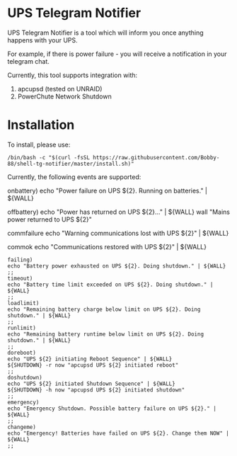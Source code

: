 # UPS Telegram Notifier

UPS Telegram Notifier is a tool which will inform you once anything happens with your UPS.

For example, if there is power failure - you will receive a notification in your telegram chat.

Currently, this tool supports integration with:
1. apcupsd (tested on UNRAID)
2. PowerChute Network Shutdown

# Installation
To install, please use:

```/bin/bash -c "$(curl -fsSL https://raw.githubusercontent.com/Bobby-88/shell-tg-notifier/master/install.sh)"```


Currently, the following events are supported:

onbattery)
echo "Power failure on UPS ${2}. Running on batteries." | ${WALL}

offbattery)
echo "Power has returned on UPS ${2}..." | ${WALL}
wall "Mains power returned to UPS ${2}"

commfailure
echo "Warning communications lost with UPS ${2}" | ${WALL}

commok
echo "Communications restored with UPS ${2}" | ${WALL}



    failing)
	echo "Battery power exhausted on UPS ${2}. Doing shutdown." | ${WALL}
    ;;
    timeout)
	echo "Battery time limit exceeded on UPS ${2}. Doing shutdown." | ${WALL}
    ;;
    loadlimit)
	echo "Remaining battery charge below limit on UPS ${2}. Doing shutdown." | ${WALL}
    ;;
    runlimit)
	echo "Remaining battery runtime below limit on UPS ${2}. Doing shutdown." | ${WALL}
    ;;
    doreboot)
	echo "UPS ${2} initiating Reboot Sequence" | ${WALL}
	${SHUTDOWN} -r now "apcupsd UPS ${2} initiated reboot"
    ;;
    doshutdown)
	echo "UPS ${2} initiated Shutdown Sequence" | ${WALL}
	${SHUTDOWN} -h now "apcupsd UPS ${2} initiated shutdown"
    ;;
    emergency)
	echo "Emergency Shutdown. Possible battery failure on UPS ${2}." | ${WALL}
    ;;
    changeme)
	echo "Emergency! Batteries have failed on UPS ${2}. Change them NOW" | ${WALL}
    ;;
